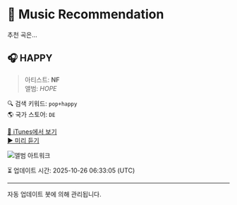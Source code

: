
# 🎵 Music Recommendation

추천 곡은...

## 🎧 HAPPY  
> 아티스트: **NF**  
> 앨범: _HOPE_  

🔍 검색 키워드: `pop+happy`  
🌎 국가 스토어: `DE`

[🔗 iTunes에서 보기](https://music.apple.com/de/album/happy/1670412644?i=1670413058&uo=4)  
[▶️ 미리 듣기](https://audio-ssl.itunes.apple.com/itunes-assets/AudioPreview126/v4/9e/7d/f2/9e7df27c-e165-3603-12bc-855574ae07b0/mzaf_15244753975086973735.plus.aac.p.m4a)

![앨범 아트워크](https://is1-ssl.mzstatic.com/image/thumb/Music116/v4/5a/6d/1a/5a6d1a4e-ac13-c7e8-1eba-e80a35651622/23UMGIM07672.rgb.jpg/100x100bb.jpg)

⏳ 업데이트 시간: 2025-10-26 06:33:05 (UTC)

---
자동 업데이트 봇에 의해 관리됩니다.

